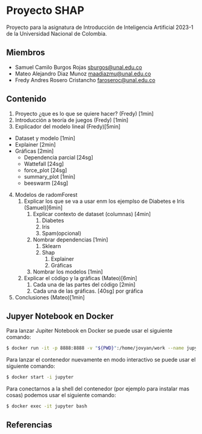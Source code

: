 # Proyecto SHAP
Proyecto para la asignatura de Introducción de Inteligencia Artificial 2023-1 de la Universidad Nacional de Colombia.

## Miembros
* Samuel Camilo Burgos Rojas <sburgos@unal.edu.co>
* Mateo Alejandro Diaz Munoz <maadiazmu@unal.edu.co>
* Fredy Andres Rosero Cristancho <faroseroc@unal.edu.co>


## Contenido
1. Proyecto ¿que es lo que se quiere hacer? (Fredy) [1min]
2. Introducción a teoría de juegos (Fredy) [1min]
3. Explicador del modelo lineal (Fredy)[5min]
  * Dataset y modelo [1min]
  * Explainer [2min]
  * Gráficas [2min]
    * Dependencia parcial [24sg]
    * Wattefall [24sg]
    * force_plot [24sg]
    * summary_plot [1min]
    * beeswarm [24sg]
4. Modelos de radomForest
   1. Explicar los que se va a usar enm los ejemplso de Diabetes e Iris (Samuel)[6min]
      1. Explicar contexto de dataset (columnas) [4min]
         1. Diabetes
         2. Iris
         3. Spam(opcional)
      2. Nombrar dependencias [1min]
         1. Sklearn
         2. Shap
            1. Explainer
            2. Gráficas
      3. Nombrar los modelos [1min]
   2. Explicar el código y la gráficas (Mateo)[6min]
      1. Cada una de las partes del código [2min]
      2. Cada una de las gráficas. [40sg] por gráfica
5. Conclusiones (Mateo)[1min]

## Jupyer Notebook en Docker

Para lanzar Jupiter Notebook en Docker se puede usar el siguiente comando:
~~~bash
$ docker run -it -p 8888:8888 -v "${PWD}":/home/jovyan/work --name jupyter jupyter/scipy-notebook
~~~

Para lanzar el contenedor nuevamente en modo interactivo se puede usar el siguiente comando:
~~~bash
$ docker start -i jupyter
~~~

Para conectarnos a la shell del contenedor (por ejemplo para instalar mas cosas) podemos usar el siguiente comando:
~~~bash
$ docker exec -it jupyter bash
~~~

## Referencias

[^1]: https://jupyter-docker-stacks.readthedocs.io/en/latest/index.html

[^2]: https://jupyter-docker-stacks.readthedocs.io/en/latest/using/selecting.html#jupyter-scipy-notebook